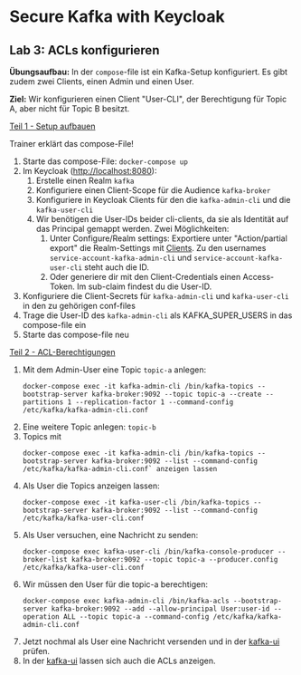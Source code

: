 # Secure Kafka with Keycloak

## Lab 3: ACLs konfigurieren

**Übungsaufbau:** In der `compose`-file ist ein Kafka-Setup konfiguriert. Es gibt zudem zwei Clients, einen Admin und einen User.

**Ziel:** Wir konfigurieren einen Client "User-CLI", der Berechtigung für Topic A, aber nicht für Topic B besitzt. 


<u>Teil 1 - Setup aufbauen</u>

Trainer erklärt das compose-File!

<ol>
    <li>Starte das compose-File: <code>docker-compose up</code></li>
    <li>Im Keycloak (<a href="http://localhost:8080">http://localhost:8080</a>):
    <ol>
        <li>Erstelle einen Realm <code>kafka</code></li>    
        <li>Konfiguriere einen Client-Scope für die Audience <code>kafka-broker</code></li>
        <li>Konfiguriere in Keycloak Clients für den die <code>kafka-admin-cli</code> und die <code>kafka-user-cli</code></li>
        <li>Wir benötigen die User-IDs beider cli-clients, da sie als Identität auf das Principal gemappt werden. Zwei Möglichkeiten:
            <ol>
                <li>Unter Configure/Realm settings: Exportiere unter "Action/partial export" die Realm-Settings mit <u>Clients</u>. Zu den usernames <code>service-account-kafka-admin-cli</code> und <code>service-account-kafka-user-cli</code> steht auch die ID.</li>
                <li>Oder generiere dir mit den Client-Credentials einen Access-Token. Im sub-claim findest du die User-ID.</li>
            </ol>
        </li>
    </ol>
    </li>
    <li>Konfiguriere die Client-Secrets für <code>kafka-admin-cli</code> und <code>kafka-user-cli</code> in den zu gehörigen conf-files</li>
    <li>Trage die User-ID des <code>kafka-admin-cli</code> als KAFKA_SUPER_USERS in das compose-file ein</li>
    <li>Starte das compose-file neu</li>
</ol>

<u>Teil 2 - ACL-Berechtigungen</u>
<ol>
    <li>Mit dem Admin-User eine Topic <code>topic-a</code> anlegen: <pre><code>docker-compose exec -it kafka-admin-cli /bin/kafka-topics --bootstrap-server kafka-broker:9092 --topic topic-a --create --partitions 1 --replication-factor 1 --command-config /etc/kafka/kafka-admin-cli.conf</code></pre></li>
    <li>Eine weitere Topic anlegen: <code>topic-b</code></li>
    <li>Topics mit <pre><code>docker-compose exec -it kafka-admin-cli /bin/kafka-topics --bootstrap-server kafka-broker:9092 --list --command-config /etc/kafka/kafka-admin-cli.conf` anzeigen lassen</code></pre></li>
    <li>Als User die Topics anzeigen lassen: <pre><code>docker-compose exec -it kafka-user-cli /bin/kafka-topics --bootstrap-server kafka-broker:9092 --list --command-config /etc/kafka/kafka-user-cli.conf</code></pre></li>
    <li>Als User versuchen, eine Nachricht zu senden: <pre><code>docker-compose exec kafka-user-cli /bin/kafka-console-producer --broker-list kafka-broker:9092 --topic topic-a --producer.config /etc/kafka/kafka-user-cli.conf</code></pre></li>
    <li>Wir müssen den User für die topic-a berechtigen: <pre><code>docker-compose exec kafka-admin-cli /bin/kafka-acls --bootstrap-server kafka-broker:9092 --add --allow-principal User:user-id --operation ALL --topic topic-a --command-config /etc/kafka/kafka-admin-cli.conf</code></pre></li>
    <li>Jetzt nochmal als User eine Nachricht versenden und in der <a href="http://localhost:8082">kafka-ui</a> prüfen.</li>
    <li>In der <a href="http://localhost:8082">kafka-ui</a> lassen sich auch die ACLs anzeigen.</li>
</ol>